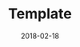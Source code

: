 ---
layout: post
title: Template
feature-img: "assets/img/portfolio/cake.png"
img: "assets/img/portfolio/cake.png"
date: 2018-02-18
permalink: /projects/template-meta
tags: [Templates]
---